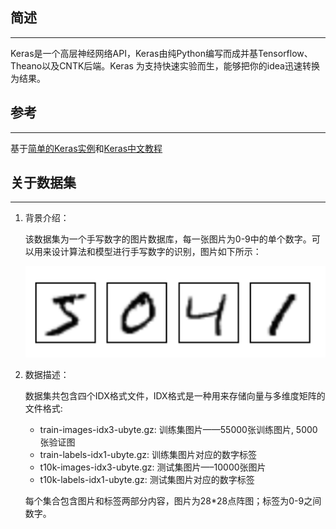 ## 简述

---

Keras是一个高层神经网络API，Keras由纯Python编写而成并基Tensorflow、Theano以及CNTK后端。Keras 为支持快速实验而生，能够把你的idea迅速转换为结果。

## 参考

---

基于[简单的Keras实例](https://www.heywhale.com/mw/project/5e1c14582823a10036b474de/content)和[Keras中文教程](https://keras.io/zh/)

## 关于数据集

---

1. 背景介绍：

   该数据集为一个手写数字的图片数据库，每一张图片为0-9中的单个数字。可以用来设计算法和模型进行手写数字的识别，图片如下所示：

   ![avatar](data_description.png)

2. 数据描述：

   数据集共包含四个IDX格式文件，IDX格式是一种用来存储向量与多维度矩阵的文件格式:

   + train-images-idx3-ubyte.gz: 训练集图片——55000张训练图片, 5000张验证图
   + train-labels-idx1-ubyte.gz: 训练集图片对应的数字标签
   + t10k-images-idx3-ubyte.gz: 测试集图片—–10000张图片
   + t10k-labels-idx1-ubyte.gz: 测试集图片对应的数字标签

   每个集合包含图片和标签两部分内容，图片为28*28点阵图；标签为0-9之间数字。
